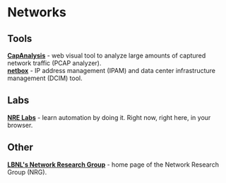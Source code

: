 # Networks 

## Tools

<p>
 <a href="https://www.capanalysis.net/ca/"><b>CapAnalysis</b></a> - web visual tool to analyze large amounts of captured network traffic (PCAP analyzer).<br/>
 <a href="https://github.com/digitalocean/netbox"><b>netbox</b></a> - IP address management (IPAM) and data center infrastructure management (DCIM) tool.<br/>
</p>

## Labs

<p>
 <a href="https://labs.networkreliability.engineering/"><b>NRE Labs</b></a> - learn automation by doing it. Right now, right here, in your browser.<br/>
</p>

## Other

<p>
 <a href="https://ee.lbl.gov/"><b>LBNL's Network Research Group</b></a> - home page of the Network Research Group (NRG).<br/>
</p>
